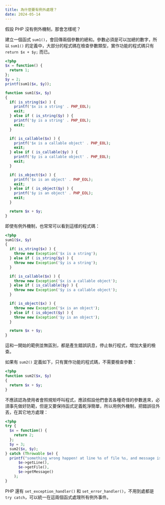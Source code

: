 ```yaml
---
title: 為什麼要有例外處理？
date: 2024-05-14
---
```


假設 PHP 沒有例外機制，那會怎樣呢？

建立一個函式 `sum1()`，會回傳兩個參數的總和。參數必須是可以加總的數字，所以 `sum1()` 的定義中，大部分的程式碼在檢查參數類型，實作功能的程式碼只有 `return $x + $y;` 而已。

``` php
<?php
$x = function() {
  return 1;
};
$y = 2;
printf(sum1($x, $y));

function sum1($x, $y)
{
  if( is_string($x) ) {
    printf('$x is a string' . PHP_EOL);
    exit;
  } else if ( is_string($y) ) {
    printf('$y is a string' . PHP_EOL);
    exit;
  }

  if( is_callable($x) ) {
    printf('$x is a callable object' . PHP_EOL);
    exit;
  } else if ( is_callable($y) ) {
    printf('$y is a callable object' . PHP_EOL);
    exit;
  }

  if( is_object($x) ) {
    printf('$x is an object' . PHP_EOL);
    exit;
  } else if ( is_object($y) ) {
    printf('$y is an object' . PHP_EOL);
    exit;
  }

  return $x + $y;
}
```

即使有例外機制，也常常可以看到這樣的程式碼：

``` php
<?php
sum1($x, $y)
{
  if( is_string($x) ) {
    throw new Exception('$x is a string');
  } else if ( is_string($y) ) {
    throw new Exception('$y is a string');
  }

  if( is_callable($x) ) {
    throw new Exception('$x is a callable object');
  } else if ( is_callable($y) ) {
    throw new Exception('$y is a callable object');
  }

  if( is_object($x) ) {
    throw new Exception('$x is an object');
  } else if ( is_object($y) ) {
    throw new Exception('$y is an object');
  }

  return $x + $y;
}
```

這和一開始的範例並無區別，都是產生錯誤訊息，停止執行程式，增加大量的檢查。

如果有 `sum2()` 定義如下，只有實作功能的程式碼，不需要檢查參數：

``` php
<?php
function sum2($x, $y)
{
  return $x + $y;
}
```

不應該認為使用者會照規矩呼叫程式，應該假設他們會丟各種奇怪的參數進來，必須事先做好防範，但是又要保持函式定義乾淨簡單，所以用例外機制，把錯誤往外丟，在其它地方處理：

``` php
<?php
try {
  $x = function() {
    return 2;
  };
  $y = 3;
  sum2($x, $y);
} catch (Throwable $e) {
  printf("something wrong happen! at line %s of file %s, and message is %s\n",
      $e->getLine(),
      $e->getFile(),
      $e->getMessage()
    );
}
```

PHP 還有 `set_exception_handler()` 和 `set_error_handler()`，不用到處都是 `try catch`，可以統一在這兩個函式處理所有例外事件。
